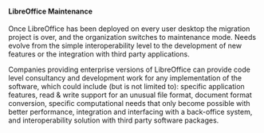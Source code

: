 #### **LibreOffice Maintenance**

Once LibreOffice has been deployed on every user desktop the migration project is over, and the organization switches to maintenance mode. Needs evolve from the simple interoperability level to the development of new features or the integration with third party applications.

Companies providing enterprise versions of LibreOffice can provide code level consultancy and development work for any implementation of the software, which could include \(but is not limited to\): specific application features, read & write support for an unusual file format, document format conversion, specific computational needs that only become possible with better performance, integration and interfacing with a back-office system, and interoperability solution with third party software packages.

